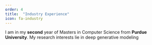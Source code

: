 ```yaml
---
order: 4
title:  "Industry Experience"
icon: fa-industry
---
```

I am in my <strong>second</strong> year of Masters in Computer Science from <strong>Purdue 
University</strong>. My research interests lie in deep generative modeling
